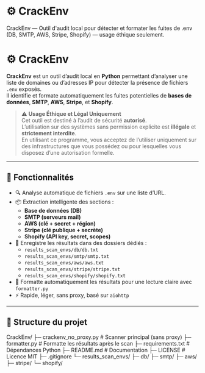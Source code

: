 # ⚙️ CrackEnv
CrackEnv — Outil d'audit local pour détecter et formater les fuites de .env (DB, SMTP, AWS, Stripe, Shopify) — usage éthique seulement.



# ⚙️ CrackEnv

**CrackEnv** est un outil d’audit local en **Python** permettant d’analyser une liste de domaines ou d’adresses IP pour détecter la présence de fichiers `.env` exposés.  
Il identifie et formate automatiquement les fuites potentielles de **bases de données**, **SMTP**, **AWS**, **Stripe**, et **Shopify**.

> ⚠️ **Usage Éthique et Légal Uniquement**  
> Cet outil est destiné à l’audit de sécurité **autorisé**.  
> L’utilisation sur des systèmes sans permission explicite est **illégale** et **strictement interdite**.  
> En utilisant ce programme, vous acceptez de l’utiliser uniquement sur des infrastructures que vous possédez ou pour lesquelles vous disposez d’une autorisation formelle.

---

## 🧠 Fonctionnalités

- 🔍 Analyse automatique de fichiers `.env` sur une liste d’URL.
- 📦 Extraction intelligente des sections :
  - **Base de données (DB)**
  - **SMTP (serveurs mail)**
  - **AWS (clé + secret + région)**
  - **Stripe (clé publique + secrète)**
  - **Shopify (API key, secret, scopes)**
- 🧹 Enregistre les résultats dans des dossiers dédiés :
  - `results_scan_envs/db/db.txt`
  - `results_scan_envs/smtp/smtp.txt`
  - `results_scan_envs/aws/aws.txt`
  - `results_scan_envs/stripe/stripe.txt`
  - `results_scan_envs/shopify/shopify.txt`
- 🧾 Formatte automatiquement les résultats pour une lecture claire avec `formatter.py`
- ⚡ Rapide, léger, sans proxy, basé sur `aiohttp`

---

## 🧩 Structure du projet

CrackEnv/
├─ crackenv_no_proxy.py # Scanner principal (sans proxy)
├─ formatter.py # Formatte les résultats après le scan
├─ requirements.txt # Dépendances Python
├─ README.md # Documentation
├─ LICENSE # Licence MIT
├─ .gitignore
└─ results_scan_envs/
├─ db/
├─ smtp/
├─ aws/
├─ stripe/
└─ shopify/


